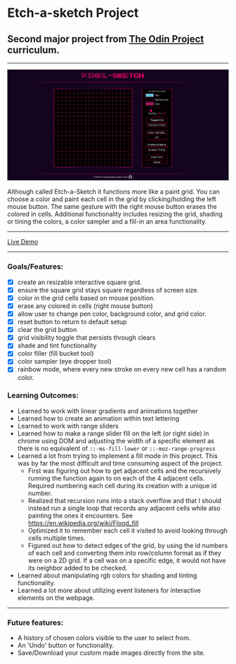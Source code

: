 # Etch-a-sketch Project
## Second major project from [The Odin Project](https://www.theodinproject.com/lessons/foundations-etch-a-sketch) curriculum. 
---
![thumbnail](images/etch-a-sketch.png)

Although called Etch-a-Sketch it functions more like a paint grid. You can choose a color and paint each cell in the grid by clicking/holding the left mouse button. The same gesture with the right mouse button erases the colored in cells. Additional functionality includes resizing the grid, shading or tining the colors, a color sampler and a fill-in an area functionality. 

---
[Live Demo](https://dead-locke.github.io/etch-a-sketch/)
___

### Goals/Features: 
- [x] create an resizable interactive square grid.
- [x] ensure the square grid stays square regardless of screen size. 
- [x] color in the grid cells based on mouse position.
- [x] erase any colored in cells (right mouse button) 
- [x] allow user to change pen color, background color, and grid color.
- [x] reset button to return to default setup
- [x] clear the grid button
- [x] grid visibility toggle that persists through clears
- [x] shade and tint functionality
- [x] color filler (fill bucket tool)
- [x] color sampler (eye dropper tool)
- [x] rainbow mode, where every new stroke on every new cell has a random color.

### Learning Outcomes: 
- Learned to work with linear gradients and animations together
- Learned how to create an animation within text lettering
- Learned to work with range sliders
- Learned how to make a range slider fill on the left (or right side) in chrome using DOM and adjusting the width of a specific element as there is no equivalent of `::-ms-fill-lower` or `::-moz-range-progress`
- Learned a lot from trying to implement a fill mode in this project. This was by far the most difficult and time consuming aspect of the project. 
    - First was figuring out how to get adjacent cells and the recursively running the function again to on each of the 4 adjacent cells. Required numbering each cell during its creation with a unique id number.
    - Realized that recursion runs into a stack overflow and that I should instead run a single loop that records any adjacent cells while also painting the ones it encounters. See https://en.wikipedia.org/wiki/Flood_fill
    - Optimized it to remember each cell it visited to avoid looking through cells multiple times. 
    - Figured out how to detect edges of the grid, by using the id numbers of each cell and converting them into row/column format as if they were on a 2D grid. If a cell was on a specific edge, it would not have its neighbor added to be checked. 
- Learned about manipulating rgb colors for shading and tinting functionality.
- Learned a lot more about utilizing event listeners for interactive elements on the webpage. 
---
### Future features:
- A history of chosen colors visible to the user to select from. 
- An 'Undo' button or functionality. 
- Save/Download your custom made images directly from the site.